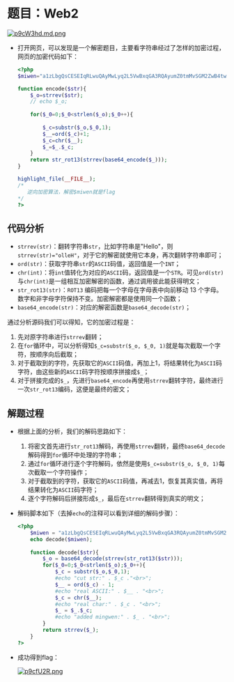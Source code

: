 # 题目：Web2

[![p9cW3hd.md.png](https://s1.ax1x.com/2023/05/14/p9cW3hd.md.png)](https://imgse.com/i/p9cW3hd)

+ 打开网页，可以发现是一个解密题目，主要看字符串经过了怎样的加密过程，网页的加密代码如下：

  ```php
  <?php
  $miwen="a1zLbgQsCESEIqRLwuQAyMwLyq2L5VwBxqGA3RQAyumZ0tmMvSGM2ZwB4tws";
  
  function encode($str){
      $_o=strrev($str);
      // echo $_o;
          
      for($_0=0;$_0<strlen($_o);$_0++){
         
          $_c=substr($_o,$_0,1);
          $__=ord($_c)+1;
          $_c=chr($__);
          $_=$_.$_c;   
      } 
      return str_rot13(strrev(base64_encode($_)));
  }
  
  highlight_file(__FILE__);
  /*
     逆向加密算法，解密$miwen就是flag
  */
  ?> 
  ```

## 代码分析

+ `strrev(str)`：翻转字符串`str`，比如字符串是"Hello"，则`strrev(str)="olleH"`，对于它的解密就使用它本身，再次翻转字符串即可；
+ `ord(str)`：获取字符串`str`的`ASCII`码值，返回值是一个`INT`；
+ `chr(int)`：将`int`值转化为对应的`ASCII`码，返回值是一个`STR`。可见`ord(str)`与`chr(int)`是一组相互加密解密的函数，通过调用彼此能获得明文；
+ `str_rot13(str)`：`ROT13` 编码把每一个字母在字母表中向前移动 13 个字母。数字和非字母字符保持不变。加密解密都是使用同一个函数；
+ `base64_encode(str)`：对应的解密函数是`base64_decode(str)`；

通过分析源码我们可以得知，它的加密过程是：

1. 先对原字符串进行`strrev`翻转；
2. 在`for`循环中，可以分析得知`$_c=substr($_o, $_0, 1)`就是每次截取一个字符，按顺序向后截取；
3. 对于截取到的字符，先获取它的`ASCII`码值，再加上1，将结果转化为`ASCII`码字符，由这些新的`ASCII`码字符按顺序拼接成`$_`；
4. 对于拼接完成的`$_`，先进行`base64_encode`再使用`strrev`翻转字符，最终进行一次`str_rot13`编码，这便是最终的密文；

## 解题过程

+ 根据上面的分析，我们的解码思路如下：

  1. 将密文首先进行`str_rot13`解码，再使用`strrev`翻转，最终`base64_decode`解码得到`for`循环中处理的字符串；
  2. 通过`for`循环进行逐个字符解码，依然是使用`$_c=substr($_o, $_0, 1)`每次截取一个字符操作；
  3. 对于截取到的字符，获取它的`ASCII`码值，再减去1，恢复其真实值，再将结果转化为`ASCII`码字符；
  4. 逐个字符解码后拼接形成`$_`，最后在`strrev`翻转得到真实的明文；

+ 解码脚本如下（去掉`echo`的注释可以看到详细的解码步骤）：

  ```php
  <?php
      $miwen = "a1zLbgQsCESEIqRLwuQAyMwLyq2L5VwBxqGA3RQAyumZ0tmMvSGM2ZwB4tws";
      echo decode($miwen);
      
      function decode($str){
          $_o = base64_decode(strrev(str_rot13($str)));
          for($_0=0;$_0<strlen($_o);$_0++){
              $_c = substr($_o,$_0,1);
              #echo "cut str:" . $_c ."<br>";
              $__ = ord($_c) - 1;
              #echo "real ASCII:" . $__ . "<br>";
              $_c = chr($__);
              #echo "real char:" . $_c . "<br>";
              $_ = $_.$_c;
              #echo "added mingwen:" . $_ . "<br>";
          }
          return strrev($_);
      }
  ?>
  ```

+ 成功得到flag：

  [![p9cfU2R.png](https://s1.ax1x.com/2023/05/14/p9cfU2R.png)](https://imgse.com/i/p9cfU2R)

